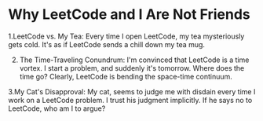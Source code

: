 # Why LeetCode and I Are Not Friends

1.LeetCode vs. My Tea: Every time I open LeetCode, my tea mysteriously gets cold. It's as if LeetCode sends a chill down my tea mug.

2. The Time-Traveling Conundrum: I'm convinced that LeetCode is a time vortex. I start a problem, and suddenly it's tomorrow. Where does the time go? Clearly, LeetCode is bending the space-time continuum.

3.My Cat's Disapproval: My cat, seems to judge me with disdain every time I work on a LeetCode problem. I trust his judgment implicitly. If he says no to LeetCode, who am I to argue?
